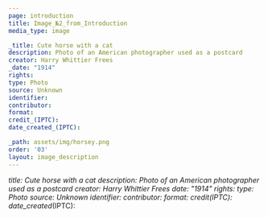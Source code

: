```yaml
---
page: introduction
title: Image_№2_from_Introduction
media_type: image

_title: Cute horse with a cat
description: Photo of an American photographer used as a postcard
creator: Harry Whittier Frees
_date: "1914"
rights: 
type: Photo
source: Unknown
identifier:
contributor:
format:
credit_(IPTC):
date_created_(IPTC):

_path: assets/img/horsey.png
order: '03'
layout: image_description
---
```


_title: Cute horse with a cat
description: Photo of an American photographer used as a postcard
creator: Harry Whittier Frees
_date: "1914"
rights: 
type: Photo
source: Unknown
identifier:
contributor:
format:
credit_(IPTC):
date_created_(IPTC):
